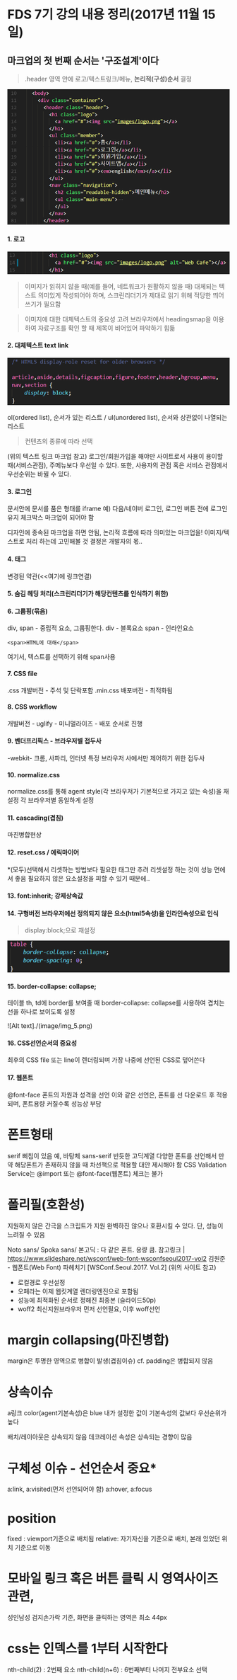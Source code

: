 # FDS 7기 강의 내용 정리(2017년 11월 15일)

## 마크업의 첫 번째 순서는 '구조설계'이다
> .header 영역 안에 로고/텍스트링크/메뉴, __논리적(구성)순서__ 결정

![Alt text](./image/img_1.png)

#### 1. 로고
![Alt text](./image/img_2.png)

> 이미지가 읽히지 않을 때(예를 들어, 네트워크가 원활하지 않을 때) 대체되는 텍스트
의미있게 작성되어야 하며, 스크린리더기가 제대로 읽기 위해 적당한 띄어쓰기가 필요함

> 이미지에 대한 대체텍스트의 중요성 고려 
브라우저에서 headingsmap을 이용하여 자료구조를 확인 할 때 제목이 비어있어 파악하기 힘듦

#### 2. 대체텍스트 text link
![Alt text](./image/img_3.png)

ol(ordered list), 순서가 있는 리스트 / ul(unordered list), 순서와 상관없이 나열되는 리스트
> 컨텐츠의 종류에 따라 선택

(위의 텍스트 링크 마크업 참고)
로그인/회원가입을 해야만 사이트로서 사용이 용이할 때(서비스관점), 주메뉴보다 우선일 수 있다.
또한, 사용자의 관점 혹은 서비스 관점에서 우선순위는 바뀔 수 있다.

#### 3. 로그인
문서안에 문서를 품은 형태를 iframe
예) 다음/네이버 로그인, 로그인 버튼 전에 로그인유지 체크박스 마크업이 되어야 함

디자인에 종속된 마크업을 하면 안됨, 논리적 흐름에 따라 의미있는 마크업을!
이미지/텍스트로 처리 하는데 고민해볼 것 결정은 개발자의 몫..

#### 4. <a>태그
변경된 약관(<<여기에 링크연결)

#### 5. 숨김 헤딩 처리(스크린리더기가 해당컨텐츠를 인식하기 위한)

#### 6. 그룹핑(묶음)
div, span - 중립적 요소, 그룹핑한다.
div - 블록요소
span - 인라인요소
```
<span>HTML에 대해</span>
```
여기서, 텍스트를 선택하기 위해 span사용

#### 7. CSS file
.css 개발버전 - 주석 및 단락포함
.min.css 배포버전 - 최적화됨

#### 8. CSS workflow
개발버전 - uglify - 미니멀라이즈 - 배포 순서로 진행

#### 9. 벤더프리픽스 - 브라우저별 접두사
-webkit- 크롬, 사파리, 인터넷
특정 브라우저 사에서만 제어하기 위한 접두사

#### 10. normalize.css
normalize.css를 통해 agent style(각 브라우저가 기본적으로 가지고 있는 속성)을 재설정
각 브라우저별 동일하게 설정

#### 11. cascading(겹침)
마진병합현상

#### 12. reset.css / 에릭마이어
*(모두)선택해서 리셋하는 방법보다 필요한 태그만 추려 리셋설정 하는 것이 성능 면에서 좋음
필요하지 않은 요소설정을 피할 수 있기 때문에..

#### 13. font:inherit; 강제상속값

#### 14. 구형버전 브라우저에선 정의되지 않은 요소(html5속성)을 인라인속성으로 인식
> display:block;으로 재설정

![Alt text](./image/img_4.png)

#### 15. border-collapse: collapse;
테이블 th, td에 border를 보여줄 때 border-collapse: collapse를 사용하여 겹치는 선을 하나로 보이도록 설정

![Alt text]./(image/img_5.png)

#### 16. CSS선언순서의 중요성
최후의 CSS file 또는 line이 렌더링되며 가장 나중에 선언된 CSS로 덮어쓴다

#### 17. 웹폰트
@font-face 폰트의 자원과 성격을 선언
이와 같은 선언은, 폰트를 선 다운로드 후 적용되며, 폰트용량 커질수록 성능상 부담

# 폰트형태
serif 삐침이 있음 예, 바탕체
sans-serif 반듯한 고딕계열
다양한 폰트를 선언해서 만약 해당폰트가 존재하지 않을 때 차선책으로 적용할 대안 제시해야 함
CSS Validation Service는 @import 또는 @font-face(웹폰트) 체크는 불가

# 폴리필(호환성)
지원하지 않은 간극을 스크립트가 지원
완벽하진 않으나 호환시킬 수 있다. 단, 성능이 느려질 수 있음

Noto sans/ Spoka sans/ 본고딕 : 다 같은 폰트. 용량 큼.
참고링크 | https://www.slideshare.net/wsconf/web-font-wsconfseoul2017-vol2
김원준 - 웹폰트(Web Font) 파헤치기 [WSConf.Seoul.2017. Vol.2]
(위의 사이트 참고)
- 로컬경로 우선설정
- 오페라는 이제 웹킷계열 렌더링엔진으로 포함됨
- 성능에 최적화된 순서로 정해진 최종본 (슬라이드50p)
- woff2 최신지원브라우저 먼저 선언필요, 이후 woff선언

# margin collapsing(마진병합)
margin은 투명한 영역으로 병합이 발생(겹침이슈)
cf. padding은 병합되지 않음
# 상속이슈
a링크 color(agent기본속성)은 blue
내가 설정한 값이 기본속성의 값보다 우선순위가 높다

배치/레이아웃은 상속되지 않음
데코레이션 속성은 상속되는 경향이 많음

# 구체성 이슈 - 선언순서 중요*
a:link, a:visited(먼저 선언되어야 함)
a:hover, a:focus 

# position
fixed : viewport기준으로 배치됨
relative: 자기자신을 기준으로 배치, 본래 있었던 위치 기준으로 이동

# 모바일 링크 혹은 버튼 클릭 시 영역사이즈 관련,
성인남성 검지손가락 기준, 화면을 클릭하는 영역은 최소 44px 

# css는 인덱스를 1부터 시작한다
nth-child(2) : 2번째 요소
nth-child(n+6) : 6번째부터 나머지 전부요소 선택
